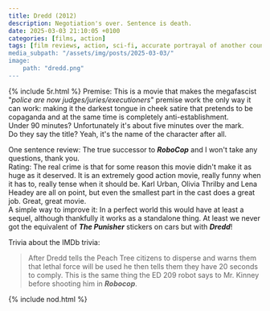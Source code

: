 ```yaml
---
title: Dredd (2012)
description: Negotiation's over. Sentence is death.
date: 2025-03-03 21:10:05 +0100
categories: [films, action]
tags: [film reviews, action, sci-fi, accurate portrayal of another country, altered states, wrong place wrong face, pretty metal, let's shoot our way out, RRRRR, they say the title]
media_subpath: "/assets/img/posts/2025-03-03/"
image:
    path: "dredd.png"
---
```

{% include 5r.html %}
<span class="reviewsection">Premise:</span> This is a movie that makes the megafascist "*police are now judges/juries/executioners*" premise work the only way it can work: making it the darkest tongue in cheek satire that pretends to be copaganda and at the same time is completely anti-establishment.<br/>
<span class="reviewsection">Under 90 minutes?</span> Unfortunately it's about five minutes over the mark.<br/>
<span class="reviewsection">Do they say the title?</span> Yeah, it's the name of the character after all.

<span class="reviewsection">One sentence review:</span> The true successor to ***RoboCop*** and I won't take any questions, thank you.<br/>
<span class="reviewsection">Rating:</span> The real crime is that for some reason this movie didn't make it as huge as it deserved. It is an extremely good action movie, really funny when it has to, really tense when it should be. Karl Urban, Olivia Thrilby and Lena Headey are all on point, but even the smallest part in the cast does a great job. Great, great movie.<br/>
<span class="reviewsection">A simple way to improve it:</span> In a perfect world this would have at least a sequel, although thankfully it works as a standalone thing. At least we never got the equivalent of ***The Punisher*** stickers on cars but with ***Dredd***!

<span class="reviewsection">Trivia about the IMDb trivia:</span>
> After Dredd tells the Peach Tree citizens to disperse and warns them that lethal force will be used he then tells them they have 20 seconds to comply. This is the same thing the ED 209 robot says to Mr. Kinney before shooting him in ***Robocop***.

{% include nod.html %}
